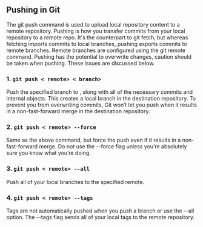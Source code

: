 ## Pushing in Git

The git push command is used to upload local repository content to a remote repository. Pushing is how you transfer commits from your local repository to a remote repo. It's the counterpart to git fetch, but whereas fetching imports commits to local branches, pushing exports commits to remote branches. Remote branches are configured using the git remote command. Pushing has the potential to overwrite changes, caution should be taken when pushing. These issues are discussed below.

### 1. `git push < remote> < branch>`

Push the specified branch to , along with all of the necessary commits and internal objects. This creates a local branch in the destination repository. To prevent you from overwriting commits, Git won’t let you push when it results in a non-fast-forward merge in the destination repository.

### 2. `git push < remote> --force`

Same as the above command, but force the push even if it results in a non-fast-forward merge. Do not use the --force flag unless you’re absolutely sure you know what you’re doing.

### 3. `git push < remote> --all`

Push all of your local branches to the specified remote.

### 4. `git push < remote> --tags`

Tags are not automatically pushed when you push a branch or use the --all option. The --tags flag sends all of your local tags to the remote repository.

